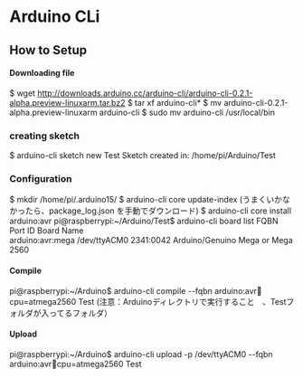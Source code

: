 # Arduino CLi
## How to Setup

#### Downloading file
$ wget http://downloads.arduino.cc/arduino-cli/arduino-cli-0.2.1-alpha.preview-linuxarm.tar.bz2
$ tar xf arduino-cli*
$ mv arduino-cli-0.2.1-alpha.preview-linuxarm arduino-cli
$ sudo mv arduino-cli /usr/local/bin

### creating sketch
$ arduino-cli sketch new Test
Sketch created in: /home/pi/Arduino/Test

### Configuration
$ mkdir /home/pi/.arduino15/
$ arduino-cli core update-index
(うまくいかなかったら、package_log.json を手動でダウンロード)
$ arduino-cli core install arduino:avr
pi@raspberrypi:~/Arduino/Test$ arduino-cli board list
FQBN                    Port            ID              Board Name              
arduino:avr:mega        /dev/ttyACM0    2341:0042       Arduino/Genuino Mega or Mega 2560

#### Compile
pi@raspberrypi:~/Arduino$ arduino-cli compile --fqbn arduino:avr:mega:cpu=atmega2560  Test
(注意：Arduinoディレクトリで実行すること　、Testフォルダが入ってるフォルダ）

#### Upload
pi@raspberrypi:~/Arduino$ arduino-cli upload -p /dev/ttyACM0 --fqbn arduino:avr:mega:cpu=atmega2560 Test


